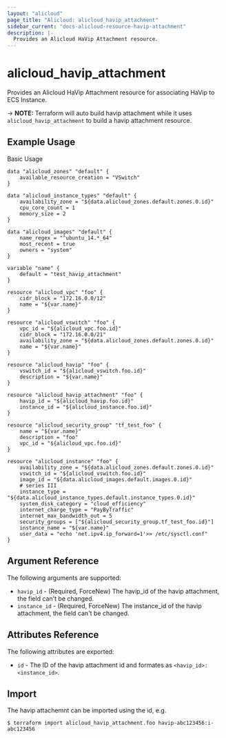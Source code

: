 ```yaml
---
layout: "alicloud"
page_title: "Alicloud: alicloud_havip_attachment"
sidebar_current: "docs-alicloud-resource-havip-attachment"
description: |-
  Provides an Alicloud HaVip Attachment resource.
---
```


# alicloud\_havip\_attachment

Provides an Alicloud HaVip Attachment resource for associating HaVip to ECS Instance.

-> **NOTE:** Terraform will auto build havip attachment while it uses `alicloud_havip_attachment` to build a havip attachment resource.

## Example Usage

Basic Usage

```
data "alicloud_zones" "default" {
	available_resource_creation = "VSwitch"
}

data "alicloud_instance_types" "default" {
 	availability_zone = "${data.alicloud_zones.default.zones.0.id}"
	cpu_core_count = 1
	memory_size = 2
}

data "alicloud_images" "default" {
	name_regex = "^ubuntu_14.*_64"
	most_recent = true
	owners = "system"
}

variable "name" {
	default = "test_havip_attachment"
}

resource "alicloud_vpc" "foo" {
	cidr_block = "172.16.0.0/12"
	name = "${var.name}"
}

resource "alicloud_vswitch" "foo" {
	vpc_id = "${alicloud_vpc.foo.id}"
	cidr_block = "172.16.0.0/21"
	availability_zone = "${data.alicloud_zones.default.zones.0.id}"
	name = "${var.name}"
}

resource "alicloud_havip" "foo" {
	vswitch_id = "${alicloud_vswitch.foo.id}"
	description = "${var.name}"
}

resource "alicloud_havip_attachment" "foo" {
	havip_id = "${alicloud_havip.foo.id}"
	instance_id = "${alicloud_instance.foo.id}"
}

resource "alicloud_security_group" "tf_test_foo" {
	name = "${var.name}"
	description = "foo"
	vpc_id = "${alicloud_vpc.foo.id}"
}

resource "alicloud_instance" "foo" {
	availability_zone = "${data.alicloud_zones.default.zones.0.id}"
	vswitch_id = "${alicloud_vswitch.foo.id}"
	image_id = "${data.alicloud_images.default.images.0.id}"
	# series III
	instance_type = "${data.alicloud_instance_types.default.instance_types.0.id}"
	system_disk_category = "cloud_efficiency"
	internet_charge_type = "PayByTraffic"
	internet_max_bandwidth_out = 5
	security_groups = ["${alicloud_security_group.tf_test_foo.id}"]
	instance_name = "${var.name}"
	user_data = "echo 'net.ipv4.ip_forward=1'>> /etc/sysctl.conf"
}
```
## Argument Reference

The following arguments are supported:

* `havip_id` - (Required, ForceNew) The havip_id of the havip attachment, the field can't be changed.
* `instance_id` - (Required, ForceNew) The instance_id of the havip attachment, the field can't be changed.

## Attributes Reference

The following attributes are exported:

* `id` - The ID of the havip attachment id and formates as `<havip_id>:<instance_id>`.

## Import

The havip attachemnt can be imported using the id, e.g.

```
$ terraform import alicloud_havip_attachment.foo havip-abc123456:i-abc123456
```
